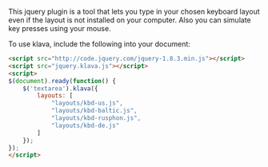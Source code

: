 This jquery plugin is a tool that lets you type in your chosen keyboard layout even if the layout is not installed on your computer. Also you can simulate key presses using your mouse.

To use klava, include the following into your document:
```html
<script src="http://code.jquery.com/jquery-1.8.3.min.js"></script>
<script src="jquery.klava.js"></script>
<script>
$(document).ready(function() {
    $('textarea').klava({
        layouts: [
            "layouts/kbd-us.js",
            "layouts/kbd-baltic.js",
            "layouts/kbd-rusphon.js",
            "layouts/kbd-de.js"
        ]
    });
});
</script>
```
